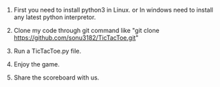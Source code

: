 1. First you need to install python3 in Linux.
or
In windows need to install any latest python interpretor.

2. Clone my code through git command like "git clone https://github.com/sonu3182/TicTacToe.git" 

3. Run a TicTacToe.py file.

4. Enjoy the game.

5. Share the scoreboard with us.
